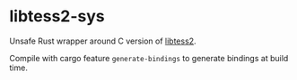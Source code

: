 # libtess2-sys

Unsafe Rust wrapper around C version of [libtess2](https://flutter.googlesource.com/third_party/libtess2).


Compile with cargo feature `generate-bindings` to generate bindings at build time.